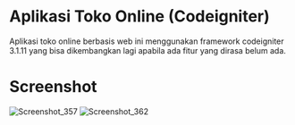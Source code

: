 # Aplikasi Toko Online (Codeigniter)
Aplikasi toko online berbasis web ini menggunakan framework codeigniter 3.1.11 yang bisa dikembangkan lagi apabila ada fitur yang dirasa belum ada.
# Screenshot
![Screenshot_357](https://user-images.githubusercontent.com/41458819/97955002-a480a300-1dd7-11eb-8e73-1d5bd95606b1.png)
![Screenshot_362](https://user-images.githubusercontent.com/41458819/97955015-a9dded80-1dd7-11eb-9887-9a08771eef56.png)

